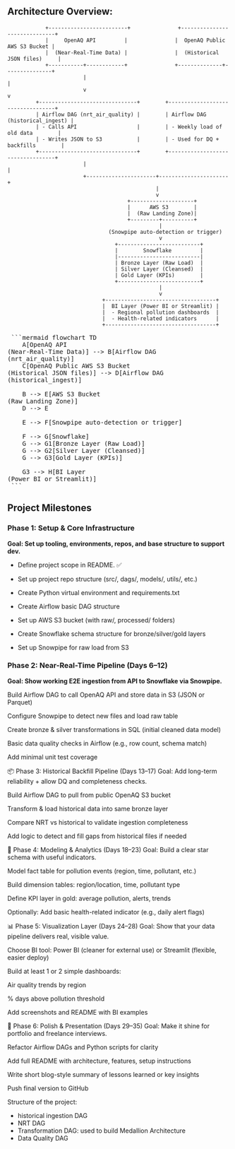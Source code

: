 ## Architecture Overview:

                +-------------------------+               +------------------------------+
                |     OpenAQ API         |               |  OpenAQ Public AWS S3 Bucket |
                |  (Near-Real-Time Data) |               |  (Historical JSON files)     |
                +-----------+------------+               +--------------+---------------+
                            |                                             |
                            v                                             v
             +-------------------------------+        +----------------------------------+
             | Airflow DAG (nrt_air_quality) |        | Airflow DAG (historical_ingest) |
             | - Calls API                   |        | - Weekly load of old data        |
             | - Writes JSON to S3           |        | - Used for DQ + backfills        |
             +-------------------------------+        +----------------------------------+
                            |                                             |
                            +----------------------+----------------------+
                                                   |
                                                   v
                                          +--------------------+
                                          |      AWS S3        |
                                          |  (Raw Landing Zone)|
                                          +---------+----------+
                                                    |
                                    (Snowpipe auto-detection or trigger)
                                                    v
                                      +--------------------------+
                                      |        Snowflake         |
                                      |--------------------------|
                                      | Bronze Layer (Raw Load)  |
                                      | Silver Layer (Cleansed)  |
                                      | Gold Layer (KPIs)        |
                                      +--------------------------+
                                                    |
                                                    v
                                  +-----------------------------------+
                                  |  BI Layer (Power BI or Streamlit) |
                                  |  - Regional pollution dashboards  |
                                  |  - Health-related indicators      |
                                  +-----------------------------------+

<pre> ```mermaid flowchart TD
    A[OpenAQ API<br/>(Near-Real-Time Data)] --> B[Airflow DAG<br/>(nrt_air_quality)]
    C[OpenAQ Public AWS S3 Bucket<br/>(Historical JSON files)] --> D[Airflow DAG<br/>(historical_ingest)]

    B --> E[AWS S3 Bucket<br/>(Raw Landing Zone)]
    D --> E

    E --> F[Snowpipe auto-detection or trigger]

    F --> G[Snowflake]
    G --> G1[Bronze Layer (Raw Load)]
    G --> G2[Silver Layer (Cleansed)]
    G --> G3[Gold Layer (KPIs)]

    G3 --> H[BI Layer<br/>(Power BI or Streamlit)]
 ``` </pre>

## Project Milestones

### Phase 1: Setup & Core Infrastructure

**Goal: Set up tooling, environments, repos, and base structure to support dev.**

 - Define project scope in README. ✅

 - Set up project repo structure (src/, dags/, models/, utils/, etc.)

 - Create Python virtual environment and requirements.txt

 - Create Airflow basic DAG structure

- Set up AWS S3 bucket (with raw/, processed/ folders)

- Create Snowflake schema structure for bronze/silver/gold layers

- Set up Snowpipe for raw load from S3

### Phase 2: Near-Real-Time Pipeline (Days 6–12)

**Goal: Show working E2E ingestion from API to Snowflake via Snowpipe.**

 Build Airflow DAG to call OpenAQ API and store data in S3 (JSON or Parquet)

 Configure Snowpipe to detect new files and load raw table

 Create bronze & silver transformations in SQL (initial cleaned data model)

 Basic data quality checks in Airflow (e.g., row count, schema match)

 Add minimal unit test coverage

📦 Phase 3: Historical Backfill Pipeline (Days 13–17)
Goal: Add long-term reliability + allow DQ and completeness checks.

 Build Airflow DAG to pull from public OpenAQ S3 bucket

 Transform & load historical data into same bronze layer

 Compare NRT vs historical to validate ingestion completeness

 Add logic to detect and fill gaps from historical files if needed

🧠 Phase 4: Modeling & Analytics (Days 18–23)
Goal: Build a clear star schema with useful indicators.

 Model fact table for pollution events (region, time, pollutant, etc.)

 Build dimension tables: region/location, time, pollutant type

 Define KPI layer in gold: average pollution, alerts, trends

 Optionally: Add basic health-related indicator (e.g., daily alert flags)

📊 Phase 5: Visualization Layer (Days 24–28)
Goal: Show that your data pipeline delivers real, visible value.

 Choose BI tool: Power BI (cleaner for external use) or Streamlit (flexible, easier deploy)

 Build at least 1 or 2 simple dashboards:

Air quality trends by region

% days above pollution threshold

 Add screenshots and README with BI examples

🧼 Phase 6: Polish & Presentation (Days 29–35)
Goal: Make it shine for portfolio and freelance interviews.

 Refactor Airflow DAGs and Python scripts for clarity

 Add full README with architecture, features, setup instructions

 Write short blog-style summary of lessons learned or key insights

 Push final version to GitHub

Structure of the project:
- historical ingestion DAG
- NRT DAG
- Transformation DAG: used to build Medallion Architecture
- Data Quality DAG